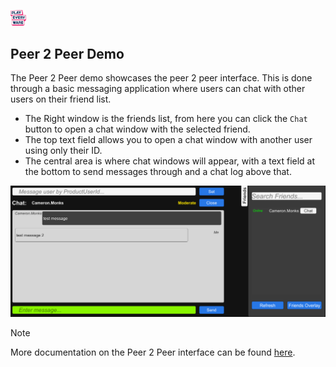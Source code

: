 <a href="/README.md"><img src="/docs/images/PlayEveryWareLogo.gif" alt="README.md" width="5%"/></a>

## **Peer 2 Peer Demo**
The Peer 2 Peer demo showcases the peer 2 peer interface. This is done through a basic messaging application where users can chat with other users on their friend list.
- The Right window is the friends list, from here you can click the ``Chat`` button to open a chat window with the selected friend.
- The top text field allows you to open a chat window with another user using only their ID.
- The central area is where chat windows will appear, with a text field at the bottom to send messages through and a chat log above that.

![P2P Chat](../images/eos_sdk_p2p.png)

> [!NOTE]
> More documentation on the Peer 2 Peer interface can be found [here](https://dev.epicgames.com/docs/game-services/p-2-p).
